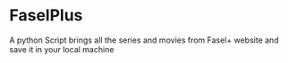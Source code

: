# FaselPlus
A python Script brings all the series and movies from Fasel+ website and save it in your local machine 
